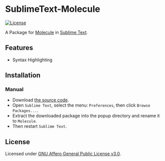 # SublimeText-Molecule

[![License]](#license)

A Package for [Molecule] in [Sublime Text].

[License]: https://img.shields.io/github/license/yangby-cryptape/sublimetext-molecule.svg

## Features

- Syntax Highlighting

## Installation

### Manual

- Download [the source code](https://github.com/yangby-cryptape/sublimetext-molecule/archive/master.zip).
- Open `Sublime Text`, select the menu: `Preferences`, then click `Browse Packages...`.
- Extract the downloaded package into the popup directory and rename it to `Molecule`.
- Then restart `Sublime Text`.

## License

Licensed under [GNU Affero General Public License v3.0].

[GNU Affero General Public License v3.0]: LICENSE

[Molecule]: https://github.com/nervosnetwork/molecule
[Sublime Text]: https://www.sublimetext.com/
